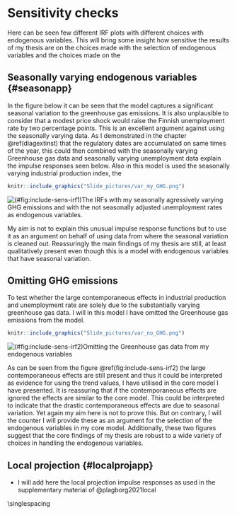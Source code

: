 # Sensitivity checks

Here can be seen few different IRF plots with different choices with endogenous variables. This will bring some insight how sensitive the results of my thesis are on the choices made with the selection of endogenous variables and the choices made on the

## Seasonally varying endogenous variables {#seasonapp}

In the figure below it can be seen that the model captures a significant seasonal variation to the greenhouse gas emissions. It is also unplausible to consider that a modest price shock would raise the Finnish unemployment rate by two percentage points. This is an excellent argument against using the seasonally varying data. As I demonstrated in the chapter \@ref(diagextinst) that the regulatory dates are accumulated on same times of the year, this could then combined with the seasonally varying Greenhouse gas data and seasonally varying unemployment data explain the impulse responses seen below. Also in this model is used the seasonally varying industrial production index, the 


```r
knitr::include_graphics("Slide_pictures/var_my_GHG.png")
```

![(\#fig:include-sens-irf1)The IRFs with my seasonally agressively varying GHG emissions and with the not seasonally adjusted unemployment rates as endogenous variables.](Slide_pictures/var_my_GHG.png) 

My aim is not to explain this unusual impulse response functions but to use it as an argument on behalf of using data from where the seasonal variation is cleaned out. Reassuringly the main findings of my thesis are still, at least qualitatively present even though this is a model with endogenous variables that have seasonal variation.

## Omitting GHG emissions

To test whether the large contemporaneous effects in industrial production and unemployment rate are solely due to the substantially varying greenhouse gas data. I will in this model I have omitted the Greenhouse gas emissions from the model. 


```r
knitr::include_graphics("Slide_pictures/var_no_GHG.png")
```

![(\#fig:include-sens-irf2)Omitting the Greenhouse gas data from my endogenous variables](Slide_pictures/var_no_GHG.png) 

As can be seen from the figure \@ref(fig:include-sens-irf2) the large contemporaneous effects are still present and thus it could be interpreted as evidence for using the trend values, I have utilised in the core model I have presented. It is reassuring that if the contemporaneous effects are ignored the effects are similar to the core model. This could be interpreted to indicate that the drastic contemporaneous effects are due to seasonal variation. Yet again my aim here is not to prove this. But on contrary, I will the counter I will provide these as an argument for the selection of the endogenous variables in my core model. Additionally, these two figures suggest that the core findings of my thesis are robust to a wide variety of choices in handling the endogenous variables.

## Local projection {#localprojapp}

 - I will add here the local projection impulse responses as used in the supplementary material of @plagborg2021local

\singlespacing
